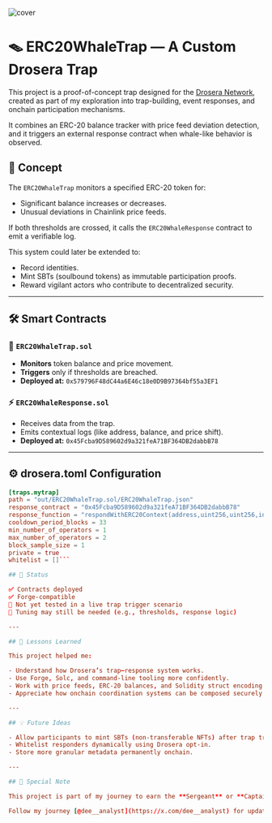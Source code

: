 ![cover](https://pbs.twimg.com/profile_banners/1692652226068520960/1736263723/1080x360)

# 🪤 ERC20WhaleTrap — A Custom Drosera Trap

This project is a proof-of-concept trap designed for the [Drosera Network](https://app.drosera.io), created as part of my exploration into trap-building, event responses, and onchain participation mechanisms.

It combines an ERC-20 balance tracker with price feed deviation detection, and it triggers an external response contract when whale-like behavior is observed.

## 🧠 Concept

The `ERC20WhaleTrap` monitors a specified ERC-20 token for:
- Significant balance increases or decreases.
- Unusual deviations in Chainlink price feeds.

If both thresholds are crossed, it calls the `ERC20WhaleResponse` contract to emit a verifiable log.

This system could later be extended to:
- Record identities.
- Mint SBTs (soulbound tokens) as immutable participation proofs.
- Reward vigilant actors who contribute to decentralized security.

---

## 🛠️ Smart Contracts

### 🔐 `ERC20WhaleTrap.sol`
- **Monitors** token balance and price movement.
- **Triggers** only if thresholds are breached.
- **Deployed at:** `0x579796F48dC44a6E46c18e0D9B97364bf55a3EF1`

### ⚡ `ERC20WhaleResponse.sol`
- Receives data from the trap.
- Emits contextual logs (like address, balance, and price shift).
- **Deployed at:** `0x45Fcba9D589602d9a321feA71BF364DB2dabbB78`

---

## ⚙️ drosera.toml Configuration

```toml
[traps.mytrap]
path = "out/ERC20WhaleTrap.sol/ERC20WhaleTrap.json"
response_contract = "0x45Fcba9D589602d9a321feA71BF364DB2dabbB78"
response_function = "respondWithERC20Context(address,uint256,uint256,int256,int256)"
cooldown_period_blocks = 33
min_number_of_operators = 1
max_number_of_operators = 2
block_sample_size = 1
private = true
whitelist = []```

## 🧪 Status

✅ Contracts deployed  
✅ Forge-compatible  
🔶 Not yet tested in a live trap trigger scenario  
🔧 Tuning may still be needed (e.g., thresholds, response logic)

---

## 🧭 Lessons Learned

This project helped me:

- Understand how Drosera’s trap–response system works.
- Use Forge, Solc, and command-line tooling more confidently.
- Work with price feeds, ERC-20 balances, and Solidity struct encoding.
- Appreciate how onchain coordination systems can be composed securely.

---

## 💡 Future Ideas

- Allow participants to mint SBTs (non-transferable NFTs) after trap triggers.
- Whitelist responders dynamically using Drosera opt-in.
- Store more granular metadata permanently onchain.

---

## 🧵 Special Note

This project is part of my journey to earn the **Sergeant** or **Captain** roles on [Drosera](https://x.com/DroseraNetwork). It’s more than just deploying smart contracts—it's about growth, learning, and meaningful contribution.

Follow my journey [@dee__analyst](https://x.com/dee__analyst) for updates and reflections or more info about the [@DroseraNetwork](https://x.com/DroseraNetwork).
